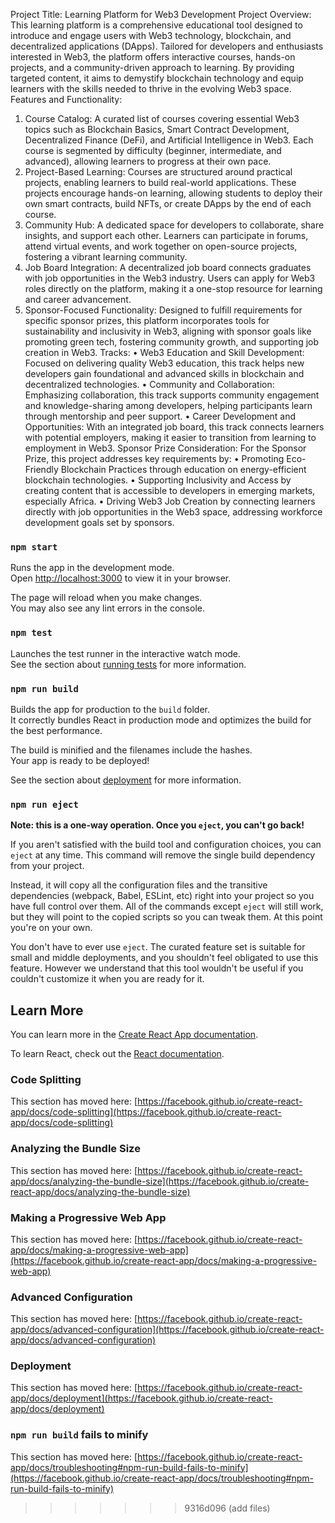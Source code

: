 Project Title: Learning Platform for Web3 Development
Project Overview: This learning platform is a comprehensive educational tool designed to introduce and engage users with Web3 technology, blockchain, and decentralized applications (DApps). Tailored for developers and enthusiasts interested in Web3, the platform offers interactive courses, hands-on projects, and a community-driven approach to learning. By providing targeted content, it aims to demystify blockchain technology and equip learners with the skills needed to thrive in the evolving Web3 space.
Features and Functionality:
1.	Course Catalog: A curated list of courses covering essential Web3 topics such as Blockchain Basics, Smart Contract Development, Decentralized Finance (DeFi), and Artificial Intelligence in Web3. Each course is segmented by difficulty (beginner, intermediate, and advanced), allowing learners to progress at their own pace.
2.	Project-Based Learning: Courses are structured around practical projects, enabling learners to build real-world applications. These projects encourage hands-on learning, allowing students to deploy their own smart contracts, build NFTs, or create DApps by the end of each course.
3.	Community Hub: A dedicated space for developers to collaborate, share insights, and support each other. Learners can participate in forums, attend virtual events, and work together on open-source projects, fostering a vibrant learning community.
4.	Job Board Integration: A decentralized job board connects graduates with job opportunities in the Web3 industry. Users can apply for Web3 roles directly on the platform, making it a one-stop resource for learning and career advancement.
5.	Sponsor-Focused Functionality: Designed to fulfill requirements for specific sponsor prizes, this platform incorporates tools for sustainability and inclusivity in Web3, aligning with sponsor goals like promoting green tech, fostering community growth, and supporting job creation in Web3.
Tracks:
•	Web3 Education and Skill Development: Focused on delivering quality Web3 education, this track helps new developers gain foundational and advanced skills in blockchain and decentralized technologies.
•	Community and Collaboration: Emphasizing collaboration, this track supports community engagement and knowledge-sharing among developers, helping participants learn through mentorship and peer support.
•	Career Development and Opportunities: With an integrated job board, this track connects learners with potential employers, making it easier to transition from learning to employment in Web3.
Sponsor Prize Consideration: For the Sponsor Prize, this project addresses key requirements by:
•	Promoting Eco-Friendly Blockchain Practices through education on energy-efficient blockchain technologies.
•	Supporting Inclusivity and Access by creating content that is accessible to developers in emerging markets, especially Africa.
•	Driving Web3 Job Creation by connecting learners directly with job opportunities in the Web3 space, addressing workforce development goals set by sponsors.



### `npm start`

Runs the app in the development mode.\
Open [http://localhost:3000](http://localhost:3000) to view it in your browser.

The page will reload when you make changes.\
You may also see any lint errors in the console.

### `npm test`

Launches the test runner in the interactive watch mode.\
See the section about [running tests](https://facebook.github.io/create-react-app/docs/running-tests) for more information.

### `npm run build`

Builds the app for production to the `build` folder.\
It correctly bundles React in production mode and optimizes the build for the best performance.

The build is minified and the filenames include the hashes.\
Your app is ready to be deployed!

See the section about [deployment](https://facebook.github.io/create-react-app/docs/deployment) for more information.

### `npm run eject`

**Note: this is a one-way operation. Once you `eject`, you can't go back!**

If you aren't satisfied with the build tool and configuration choices, you can `eject` at any time. This command will remove the single build dependency from your project.

Instead, it will copy all the configuration files and the transitive dependencies (webpack, Babel, ESLint, etc) right into your project so you have full control over them. All of the commands except `eject` will still work, but they will point to the copied scripts so you can tweak them. At this point you're on your own.

You don't have to ever use `eject`. The curated feature set is suitable for small and middle deployments, and you shouldn't feel obligated to use this feature. However we understand that this tool wouldn't be useful if you couldn't customize it when you are ready for it.

## Learn More

You can learn more in the [Create React App documentation](https://facebook.github.io/create-react-app/docs/getting-started).

To learn React, check out the [React documentation](https://reactjs.org/).

### Code Splitting

This section has moved here: [https://facebook.github.io/create-react-app/docs/code-splitting](https://facebook.github.io/create-react-app/docs/code-splitting)

### Analyzing the Bundle Size

This section has moved here: [https://facebook.github.io/create-react-app/docs/analyzing-the-bundle-size](https://facebook.github.io/create-react-app/docs/analyzing-the-bundle-size)

### Making a Progressive Web App

This section has moved here: [https://facebook.github.io/create-react-app/docs/making-a-progressive-web-app](https://facebook.github.io/create-react-app/docs/making-a-progressive-web-app)

### Advanced Configuration

This section has moved here: [https://facebook.github.io/create-react-app/docs/advanced-configuration](https://facebook.github.io/create-react-app/docs/advanced-configuration)

### Deployment

This section has moved here: [https://facebook.github.io/create-react-app/docs/deployment](https://facebook.github.io/create-react-app/docs/deployment)

### `npm run build` fails to minify

This section has moved here: [https://facebook.github.io/create-react-app/docs/troubleshooting#npm-run-build-fails-to-minify](https://facebook.github.io/create-react-app/docs/troubleshooting#npm-run-build-fails-to-minify)
>>>>>>> 9316d096 (add files)
